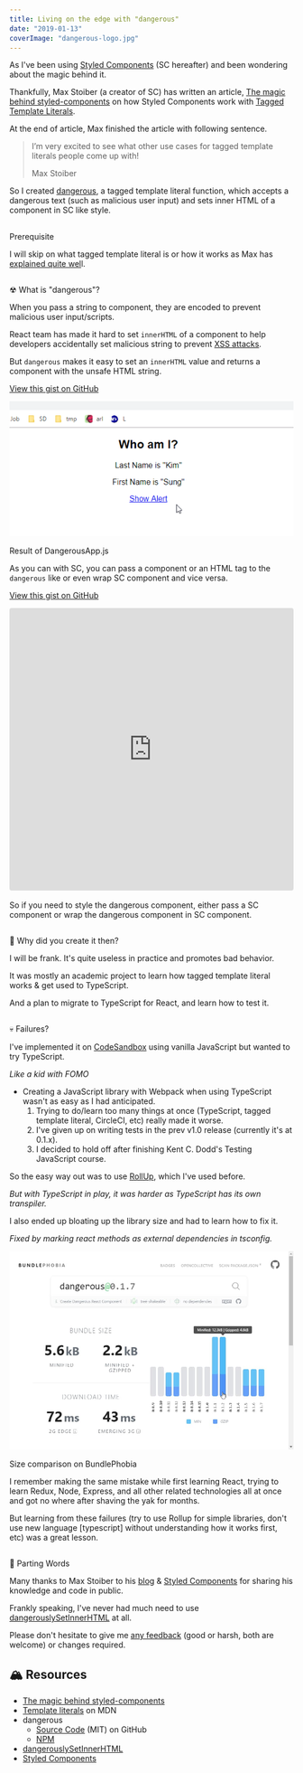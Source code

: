 ```yaml
---
title: Living on the edge with "dangerous"
date: "2019-01-13"
coverImage: "dangerous-logo.jpg"
---
```


As I've been using [Styled Components](https://www.styled-components.com/) (SC hereafter) and been wondering about the magic behind it.

Thankfully, Max Stoiber (a creator of SC) has written an article, [The magic behind styled-components](https://mxstbr.blog/2016/11/styled-components-magic-explained/) on how Styled Components work with [Tagged Template Literals](https://developer.mozilla.org/en-US/docs/Web/JavaScript/Reference/Template_literals).

At the end of article, Max finished the article with following sentence.

> I’m very excited to see what other use cases for tagged template literals people come up with!
>
> Max Stoiber

So I created [dangerous](https://www.npmjs.com/package/dangerous), a tagged template literal function, which accepts a dangerous text (such as malicious user input) and sets inner HTML of a component in SC like style.

##

Prerequisite

I will skip on what tagged template literal is or how it works as Max has [explained quite wel](https://mxstbr.blog/2016/11/styled-components-magic-explained/)l.

##

☢ What is "dangerous"?

When you pass a string to component, they are encoded to prevent malicious user input/scripts.

React team has made it hard to set `innerHTML` of a component to help developers accidentally set malicious string to prevent [XSS attacks](<https://www.owasp.org/index.php/Cross-site_Scripting_(XSS)>).

But `dangerous` makes it easy to set an `innerHTML` value and returns a component with the unsafe HTML string.

<script src="https://gist.github.com/dance2die/e219cafdc2ffb319c37aea2ee994470d.js"></script>

<a href="https://gist.github.com/dance2die/e219cafdc2ffb319c37aea2ee994470d">View this gist on GitHub</a>

![](./images/demo.gif)

Result of DangerousApp.js

As you can with SC, you can pass a component or an HTML tag to the `dangerous` like or even wrap SC component and vice versa.

<script src="https://gist.github.com/dance2die/ec603aaec1fe0bf7b735762ac58b9472.js"></script>

<a href="https://gist.github.com/dance2die/ec603aaec1fe0bf7b735762ac58b9472">View this gist on GitHub</a>

<iframe src="https://codesandbox.io/embed/14xvzn25lj?autoresize=1&amp;module=%2Fsrc%2Fdangerous.js&amp;view=preview" style="width:100%; height:500px; border:0; border-radius: 4px; overflow:hidden;" sandbox="allow-modals allow-forms allow-popups allow-scripts allow-same-origin"></iframe>

So if you need to style the dangerous component, either pass a SC component or wrap the dangerous component in SC component.

##

🤔 Why did you create it then?

I will be frank. It's quite useless in practice and promotes bad behavior.

It was mostly an academic project to learn how tagged template literal works & get used to TypeScript.

And a plan to migrate to TypeScript for React, and learn how to test it.

##

💀 Failures?

I've implemented it on [CodeSandbox](https://codesandbox.io/s/o85m91j8z) using vanilla JavaScript but wanted to try TypeScript.

_Like a kid with FOMO_

- Creating a JavaScript library with Webpack when using TypeScript wasn't as easy as I had anticipated.
  1. Trying to do/learn too many things at once (TypeScript, tagged template literal, CircleCI, etc) really made it worse.
  2. I've given up on writing tests in the prev v1.0 release (currently it's at 0.1.x).
  3. I decided to hold off after finishing Kent C. Dodd's Testing JavaScript course.

So the easy way out was to use [RollUp](https://github.com/rollup/rollup), which I've used before.

_But with TypeScript in play, it was harder as TypeScript has its own transpiler._

I also ended up bloating up the library size and had to learn how to fix it.

_Fixed by marking react methods as external dependencies in tsconfig._

![](./images/bundle-phobia-size-comparison.jpg)

Size comparison on BundlePhobia

I remember making the same mistake while first learning React, trying to learn Redux, Node, Express, and all other related technologies all at once and got no where after shaving the yak for months.

But learning from these failures (try to use Rollup for simple libraries, don't use new language \[typescript\] without understanding how it works first, etc) was a great lesson.

##

👋 Parting Words

Many thanks to Max Stoiber to his [blog](https://mxstbr.blog/2016/11/styled-components-magic-explained/) & [Styled Components](https://github.com/styled-components/styled-components) for sharing his knowledge and code in public.

Frankly speaking, I've never had much need to use [dangerouslySetInnerHTML](https://reactjs.org/docs/dom-elements.html#dangerouslysetinnerhtml) at all.

Please don't hesitate to give me [any feedback](https://github.com/dance2die/dangerous/issues) (good or harsh, both are welcome) or changes required.

## 🏔 Resources

- [The magic behind styled-components](https://mxstbr.blog/2016/11/styled-components-magic-explained/)
- [Template literals](https://developer.mozilla.org/en-US/docs/Web/JavaScript/Reference/Template_literals) on MDN
- dangerous
  - [Source Code](https://github.com/dance2die/dangerous) (MIT) on GitHub
  - [NPM](https://www.npmjs.com/package/dangerous)
- [dangerouslySetInnerHTML](https://reactjs.org/docs/dom-elements.html#dangerouslysetinnerhtml)
- [Styled Components](https://www.styled-components.com/)
